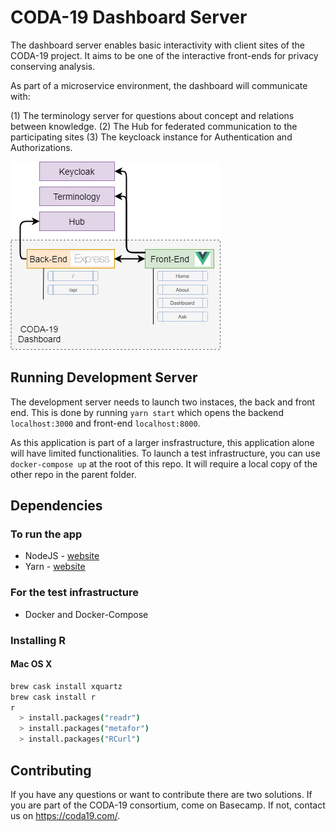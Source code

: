 # CODA-19 Dashboard Server

The dashboard server enables basic interactivity with client sites of the CODA-19 project. It aims to be one of the interactive front-ends for privacy conserving analysis.

As part of a microservice environment, the dashboard will communicate with:

(1) The terminology server for questions about concept and relations between knowledge.
(2) The Hub for federated communication to the participating sites
(3) The keycloack instance for Authentication and Authorizations.

![Dashboard Diagram](/assets/diagram.png?raw=true "DiagramIO Dashboard Overview")

## Running Development Server

The development server needs to launch two instaces, the back and front end. This is done by running `yarn start` which opens the backend `localhost:3000` and front-end `localhost:8000`.

As this application is part of a larger insfrastructure, this application alone will have limited functionalities. To launch a test infrastructure, you can use `docker-compose up` at the root of this repo. It will require a local copy of the other repo in the parent folder.

## Dependencies

### To run the app

* NodeJS - [website](https://nodejs.org/en/download)
* Yarn - [website](https://classic.yarnpkg.com/en/docs/install)

### For the test infrastructure

* Docker and Docker-Compose

### Installing R

#### Mac OS X

```bash
brew cask install xquartz
brew cask install r
r
  > install.packages("readr")
  > install.packages("metafor")
  > install.packages("RCurl")
```

## Contributing

If you have any questions or want to contribute there are two solutions. If you are part of the CODA-19 consortium, come on Basecamp. If not, contact us on https://coda19.com/.